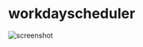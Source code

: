 # workdayscheduler
![screenshot](https://user-images.githubusercontent.com/72178042/111054685-188d2080-8434-11eb-8f4f-bcb9e6139252.png)
